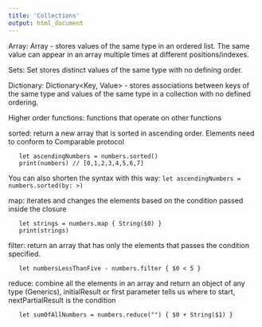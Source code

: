 ```yaml
---
title: 'Collections'
output: html_document
---
```


Array: Array<Element> - stores values of the same type in an ordered list. The same value can appear in an array multiple times at different positions/indexes.

Sets: Set<Element> stores distinct values of the same type with no defining order.

Dictionary: Dictionary<Key, Value> - stores associations between keys of the same type and values of the same type in a collection with no defined ordering.

Higher order functions: functions that operate on other functions

sorted: return a new array that is sorted in ascending order. Elements need to conform to Comparable protocol

```let numbers: [Int] = [0,1,4,7,3,5,6,2]
   let ascendingNumbers = numbers.sorted()
   print(numbers) // [0,1,2,3,4,5,6,7]
```

You can also shorten the syntax with this way:
`let ascendingNumbers = numbers.sorted(by: >)`

map: iterates and changes the elements based on the condition passed inside the closure

```let numbersAsStrings = numbers.map(transforms: (Int) throws -> T)
   let strings = numbers.map { String($0) }
   print(strings)
```

filter: return an array that has only the elements that passes the condition specified.

```let numbersAsString = numbers.filter(isIncluded: (Int) throws -> Bool)
   let numbersLessThanFive - numbers.filter { $0 < 5 }
```

reduce: combine all the elements in an array and return an object of any type (Generics),
initialResult or first parameter tells us where to start, nextPartialResult is the condition

```numbers.reduce(initialResult: Result, nextPartialResult: (Result, Int) throws -> Result)
   let sumOfAllNumbers = numbers.reduce("") { $0 + String($1) }
```
